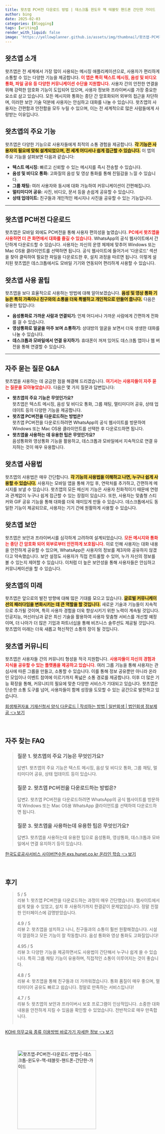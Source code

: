 ```yaml
---
title: 왓츠앱 PC버전 다운로드 방법 | 데스크톱 윈도우 맥 테블릿 핸드폰 간단한 가이드
author: bing
date: 2025-02-03
categories: [Blogging]
tags: [writing]
render_with_liquid: false
image: 'https://yellowplanner.github.io/assets/img/thumbnail/왓츠앱-PC버전-다운로드-방법-|-데스크톱-윈도우-맥-테블릿-핸드폰-간단한-가이드.webp'
---
```



<h2 id='왓츠앱_소개'>왓츠앱 소개</h2>

<p>왓츠앱은 전 세계에서 가장 많이 사용되는 메시징 애플리케이션으로, 사용자가 편리하게 소통할 수 있는 다양한 기능을 제공합니다. <b><span style="color: #ee2323;">이 앱은 특히 텍스트 메시징, 음성 및 비디오 통화, 파일 공유 등 다양한 커뮤니케이션 수단을 지원합니다.</span></b> 사용자 간의 안전한 연결을 위해 강력한 암호화 기능이 도입되어 있으며, 사용자 정보와 프라이버시를 가장 중요한 요소로 삼고 있습니다. 모든 메시지와 통화는 종단 간 암호화되어 외부의 접근을 차단하며, 이러한 보안 기술 덕분에 사용자는 안심하고 대화를 나눌 수 있습니다. 왓츠앱의 사용자는 간편함과 안전함을 모두 누릴 수 있으며, 이는 전 세계적으로 많은 사람들에게 사랑받는 이유입니다.</p>

<h2 id='왓츠앱_기능'>왓츠앱의 주요 기능</h2>

<p>왓츠앱은 다양한 기능으로 사용자들에게 최적의 소통 경험을 제공합니다. <b><span style="background-color: #ffe066;">각 기능은 사용자의 필요에 맞춰 설계되었으며, 전 세계 어디서나 쉽게 접근할 수 있습니다.</span></b> 이 앱의 주요 기능을 살펴보면 다음과 같습니다:</p>

<ul>
    <li><b>텍스트 메시징:</b> 빠르고 신뢰할 수 있는 메시지를 즉시 전송할 수 있습니다.</li>
    <li><b>음성 및 비디오 통화:</b> 고화질의 음성 및 영상 통화를 통해 친밀감을 느낄 수 있습니다.</li>
    <li><b>그룹 채팅:</b> 여러 사용자와 동시에 대화 가능하여 커뮤니케이션이 간편해집니다.</li>
    <li><b>멀티미디어 공유:</b> 사진, 비디오, 문서 등을 손쉽게 공유할 수 있습니다.</li>
    <li><b>상태 업데이트:</b> 친구들과 개인적인 메시지나 사진을 공유할 수 있는 기능입니다.</li>
</ul>

<hr />

<h2 id='왓츠앱_PC_다운로드'>왓츠앱 PC버전 다운로드</h2>

<p>왓츠앱은 모바일 외에도 PC버전을 통해 사용자 편의성을 높였습니다. <b><span style="color: #ee2323;">PC에서 왓츠앱을 사용하면 더 큰 화면에서 대화를 즐길 수 있습니다.</span></b> WhatsApp의 공식 웹사이트에서 간단하게 다운로드할 수 있습니다. 사용자는 자신의 운영 체제에 맞추어 Windows 또는 Mac OS용 클라이언트를 선택하면 됩니다. 공식 웹사이트에 들어가서 '다운로드' 섹션을 찾아 클릭하여 필요한 파일을 다운로드한 후, 설치 과정을 따르면 됩니다. 이렇게 설치된 왓츠앱은 데스크톱에서도 모바일 기기와 연동되어 편리하게 사용할 수 있습니다.</p>

<h2 id='왓츠앱_사용_팁'>왓츠앱 사용 꿀팁</h2>

<p>왓츠앱을 보다 효율적으로 사용하는 방법에 대해 알아보겠습니다. <b><span style="background-color: #ffe066;">음성 및 영상 통화 기능은 특히 가족이나 친구와의 소통을 더욱 특별하고 개인적으로 만들어 줍니다.</span></b> 다음은 유용한 팁입니다:</p>

<ul>
    <li><b>음성통화로 가까운 사람과 연결되기:</b> 언제 어디서나 가까운 사람에게 간편하게 전화를 걸 수 있습니다.</li>
    <li><b>영상통화로 얼굴을 마주 보며 소통하기:</b> 상대방의 얼굴을 보면서 더욱 생생한 대화를 나눌 수 있습니다.</li>
    <li><b>데스크톱과 모바일에서 연결 유지하기:</b> 휴대폰이 꺼져 있어도 데스크톱 앱이나 웹 버전을 통해 연결할 수 있습니다.</li>
</ul>

<hr />

<h2 id='자주_묻는_질문'>자주 묻는 질문 Q&A</h2>

<p>왓츠앱을 사용하는 데 궁금한 점을 해결해 드리겠습니다. <b><span style="color: #ee2323;">여기서는 사용자들이 자주 묻는 질문을 모아놓았습니다.</span></b> 다음은 몇 가지 질문과 답변입니다:</p>

<ul>
    <li><b>왓츠앱의 주요 기능은 무엇인가요?</b><br>왓츠앱은 텍스트 메시징, 음성 및 비디오 통화, 그룹 채팅, 멀티미디어 공유, 상태 업데이트 등의 다양한 기능을 제공합니다.</li>
    <li><b>왓츠앱 PC버전을 다운로드하는 방법은?</b><br>왓츠앱 PC버전을 다운로드하려면 WhatsApp의 공식 웹사이트를 방문하여 Windows 또는 Mac OS용 클라이언트를 선택한 후 다운로드하면 됩니다.</li>
    <li><b>왓츠앱을 사용하는 데 유용한 팁은 무엇인가요?</b><br>음성통화와 영상통화 기능을 활용하고, 데스크톱과 모바일에서 지속적으로 연결 유지하는 것이 매우 유용합니다.</li>
</ul>

<h2 id='왓츠앱_사용법'>왓츠앱 사용법</h2>

<p>왓츠앱의 사용법은 매우 간단합니다. <b><span style="background-color: #ffe066;">각 기능의 사용법을 이해하고 나면, 누구나 쉽게 사용할 수 있습니다.</span></b> 사용자는 모바일 앱을 통해 가입 후, 연락처를 추가하고, 간편하게 메시지를 보낼 수 있습니다. 왓츠앱의 모든 메신저 기능은 사용자 친화적이기 때문에 연령과 관계없이 누구나 쉽게 접근할 수 있는 장점이 있습니다. 또한, 사용자는 맞춤형 스티커와 GIF 공유 기능을 통해 대화를 더욱 재미있게 만들 수 있습니다. 데스크톱에서도 동일한 기능이 제공되므로, 사용자는 기기 간에 원활하게 사용할 수 있습니다.</p>

<h2 id='왓츠앱_보안'>왓츠앱 보안</h2>

<p>왓츠앱은 보안과 프라이버시를 심각하게 고려하여 설계되었습니다. <b><span style="color: #ee2323;">모든 메시지와 통화는 종단 간 암호화 되어 외부로부터 안전하게 보호됩니다.</span></b> 이로 인해 사용자는 대화 내용을 안전하게 공유할 수 있으며, WhatsApp은 사용자의 정보를 제3자와 공유하지 않겠다고 약속했습니다. 보안 설정도 사용자가 직접 컨트롤할 수 있어, 누가 자신의 정보를 볼 수 있는지 제어할 수 있습니다. 이처럼 더 높은 보안성을 통해 사용자들은 안심하고 커뮤니케이션을 할 수 있습니다.</p>

<h2 id='왓츠앱_미래'>왓츠앱의 미래</h2>

<p>왓츠앱은 앞으로의 발전 방향에 대해 많은 기대를 모으고 있습니다. <b><span style="background-color: #ffe066;">글로벌 커뮤니케이션의 패러다임을 변화시키는 데 큰 역할을 할 것입니다.</span></b> 새로운 기술과 기능들이 지속적으로 추가될 것이며, 특히 사용자 경험을 더욱 향상시키기 위한 노력이 계속될 것입니다. 인공지능, 머신러닝과 같은 최신 기술을 활용하여 사용자 맞춤형 서비스를 개선할 예정이며, 더 나아가 더 많은 기업과 파트너십을 통해 비즈니스 솔루션도 제공될 것입니다. 왓츠앱의 미래는 더욱 새롭고 혁신적인 소통의 장이 될 것입니다.</p>

<h2 id='왓츠앱_커뮤니티'>왓츠앱 커뮤니티</h2>

<p>왓츠앱은 사용자들 간의 커뮤니티 형성을 적극 지원합니다. <b><span style="color: #ee2323;">사용자들이 자신의 경험과 지식을 공유할 수 있는 플랫폼을 제공하고 있습니다.</span></b> 여러 그룹 기능을 통해 사용자는 관심사에 따른 그룹을 만들고, 소통할 수 있습니다. 이를 통해 정보 공유뿐만 아니라 온라인 모임이나 이벤트 참여에 이르기까지 폭넓은 소통 경로를 제공합니다. 이후 더 많은 기능 확장을 통해, 커뮤니티의 필요에 맞춘 다양한 서비스가 기대되고 있습니다. 왓츠앱은 단순한 소통 도구를 넘어, 사용자들이 함께 성장을 도모할 수 있는 공간으로 발전하고 있습니다.</p>


<p><a class="click-button" title="회생채권자표 기재신청서 양식 다운로드 | 작성하는 방법 | 일반회생 | 법인회생 정보제공" href="https://yellowplanner.github.io/posts/%ED%9A%8C%EC%83%9D%EC%B1%84%EA%B6%8C%EC%9E%90%ED%91%9C-%EA%B8%B0%EC%9E%AC%EC%8B%A0%EC%B2%AD%EC%84%9C-%EC%96%91%EC%8B%9D-%EB%8B%A4%EC%9A%B4%EB%A1%9C%EB%93%9C-%EC%9E%91%EC%84%B1%ED%95%98%EB%8A%94-%EB%B0%A9%EB%B2%95-%EC%9D%BC%EB%B0%98%ED%9A%8C%EC%83%9D-%EB%B2%95%EC%9D%B8%ED%9A%8C%EC%83%9D-%EC%A0%95%EB%B3%B4%EC%A0%9C%EA%B3%B5/" rel="dofollow">회생채권자표 기재신청서 양식 다운로드 | 작성하는 방법 | 일반회생 | 법인회생 정보제공 👈 보기</a></p><br>
<h2 id='자주_찾는_FAQ'>자주 찾는 FAQ</h2>
<div itemscope="" itemtype="https://schema.org/FAQPage"> 
<blockquote> 
<div itemscope="" itemprop="mainEntity" itemtype="https://schema.org/Question"> 
<h3 itemprop="name">질문 1. 왓츠앱의 주요 기능은 무엇인가요?</h3> 
<div itemscope="" itemprop="acceptedAnswer" itemtype="https://schema.org/Answer"> 
<span itemprop="text"> 
<p>답변1. 왓츠앱의 주요 기능은 텍스트 메시징, 음성 및 비디오 통화, 그룹 채팅, 멀티미디어 공유, 상태 업데이트 등이 있습니다.</p> 
</span> 
</div> 
</div> 

<div itemscope="" itemprop="mainEntity" itemtype="https://schema.org/Question"> 
<h3 itemprop="name">질문 2. 왓츠앱 PC버전을 다운로드하는 방법은?</h3> 
<div itemscope="" itemprop="acceptedAnswer" itemtype="https://schema.org/Answer"> 
<span itemprop="text"> 
<p>답변2. 왓츠앱 PC버전을 다운로드하려면 WhatsApp의 공식 웹사이트를 방문하여 Windows 또는 Mac OS용 WhatsApp 클라이언트를 선택하여 다운로드하면 됩니다.</p> 
</span> 
</div> 
</div> 

<div itemscope="" itemprop="mainEntity" itemtype="https://schema.org/Question"> 
<h3 itemprop="name">질문 3. 왓츠앱을 사용하는데 유용한 팁은 무엇인가요?</h3> 
<div itemscope="" itemprop="acceptedAnswer" itemtype="https://schema.org/Answer"> 
<span itemprop="text"> 
<p>답변3. 왓츠앱을 사용하는데 유용한 팁으로 음성통화, 영상통화, 데스크톱과 모바일에서 연결 유지하기 등이 있습니다.</p> 
</span> 
</div> 
</div> 
</blockquote> 
</div>
<p><a class="click-button" title="한국도로공사서비스 사이버연수원 exs.hunet.co.kr 온라인 학습" href="https://yellowplanner.github.io/posts/%ED%95%9C%EA%B5%AD%EB%8F%84%EB%A1%9C%EA%B3%B5%EC%82%AC%EC%84%9C%EB%B9%84%EC%8A%A4-%EC%82%AC%EC%9D%B4%EB%B2%84%EC%97%B0%EC%88%98%EC%9B%90-exs.hunet.co.kr-%EC%98%A8%EB%9D%BC%EC%9D%B8-%ED%95%99%EC%8A%B5/" rel="dofollow">한국도로공사서비스 사이버연수원 exs.hunet.co.kr 온라인 학습 👈 보기</a></p><br>
<h2 id='후기'>후기</h2>
<div itemscope itemtype="https://schema.org/Product">
  <blockquote>
  <div itemprop="review" itemscope itemtype="https://schema.org/Review">
      <div itemprop="reviewRating" itemscope itemtype="https://schema.org/Rating"> <span itemprop="ratingValue">5</span> / <span itemprop="bestRating">5</span> </div>
      <span itemprop="reviewBody">리뷰 1: 왓츠앱 PC버전을 다운로드하는 과정이 매우 간단했습니다. 웹사이트에서 쉽게 찾을 수 있었고, 설치 후 사용하기까지 한결같이 문제없었습니다. 정말 친절한 인터페이스에 감명받았습니다.</span>
  </div>
  <br>
  <div itemprop="review" itemscope itemtype="https://schema.org/Review">
      <div itemprop="reviewRating" itemscope itemtype="https://schema.org/Rating"> <span itemprop="ratingValue">4.9</span> / <span itemprop="bestRating">5</span> </div>
      <span itemprop="reviewBody">리뷰 2: 왓츠앱을 설치하고 나니, 친구들과의 소통이 훨씬 원활해졌습니다. 시설이 깔끔하고 모든 기능이 잘 작동합니다. 음성 통화와 영상 통화도 고화질입니다!</span>
  </div>
  <br>
  <div itemprop="review" itemscope itemtype="https://schema.org/Review">
      <div itemprop="reviewRating" itemscope itemtype="https://schema.org/Rating"> <span itemprop="ratingValue">4.95</span> / <span itemprop="bestRating">5</span> </div>
      <span itemprop="reviewBody">리뷰 3: 다양한 기능을 제공하면서도 사용법이 간단해서 누구나 쉽게 쓸 수 있습니다. 특히 그룹 채팅 기능이 유용하며, 직접적인 소통이 이루어지는 것이 좋습니다.</span>
  </div>
  <br>
  <div itemprop="review" itemscope itemtype="https://schema.org/Review">
      <div itemprop="reviewRating" itemscope itemtype="https://schema.org/Rating"> <span itemprop="ratingValue">4.8</span> / <span itemprop="bestRating">5</span> </div>
      <span itemprop="reviewBody">리뷰 4: 왓츠앱을 통해 친구들과 더 가까워졌습니다. 통화 품질이 매우 좋으며, 멀티미디어 공유도 빠르고 쉽습니다. 정말로 만족하는 서비스입니다!</span>
  </div>
  <br>
  <div itemprop="review" itemscope itemtype="https://schema.org/Review">
      <div itemprop="reviewRating" itemscope itemtype="https://schema.org/Rating"> <span itemprop="ratingValue">4.7</span> / <span itemprop="bestRating">5</span> </div>
      <span itemprop="reviewBody">리뷰 5: 왓츠앱의 보안과 프라이버시 보호 프로그램이 인상적입니다. 소중한 대화 내용을 안전하게 지킬 수 있음을 확인할 수 있었습니다. 전반적으로 매우 만족합니다.</span>
  </div>
  <br>
  </blockquote>
</div>
<p><a class="click-button" title="KOHI 의무교육 종류 이용방법 바로가기 자세한 정보" href="https://yellowplanner.github.io/posts/KOHI-%EC%9D%98%EB%AC%B4%EA%B5%90%EC%9C%A1-%EC%A2%85%EB%A5%98-%EC%9D%B4%EC%9A%A9%EB%B0%A9%EB%B2%95-%EB%B0%94%EB%A1%9C%EA%B0%80%EA%B8%B0-%EC%9E%90%EC%84%B8%ED%95%9C-%EC%A0%95%EB%B3%B4/" rel="dofollow">KOHI 의무교육 종류 이용방법 바로가기 자세한 정보 👈 보기</a></p><br>
<figure class="image"><img src="https://yellowplanner.github.io/assets/img/thumbnail/왓츠앱-PC버전-다운로드-방법-|-데스크톱-윈도우-맥-테블릿-핸드폰-간단한-가이드.webp" alt="왓츠앱-PC버전-다운로드-방법-|-데스크톱-윈도우-맥-테블릿-핸드폰-간단한-가이드" width="256" height="256"></figure>